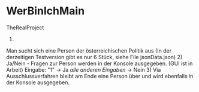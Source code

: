 # WerBinIchMain
TheRealProject

1)
Man sucht sich eine Person der österreichischen Politik aus
(In der derzeitigen Testversion gibt es nur 6 Stück, siehe File jsonData.json)
2)
Ja/Nein - Fragen zur Person werden in der Konsole ausgegeben.
(GUI ist in Arbeit)
Eingabe:
  "1" -> Ja
  *alle anderen Eingaben* -> Nein
3)
Via Ausschlussverfahren bleibt am Ende eine Person über und wird ebenfalls in der Konsole ausgegeben.
